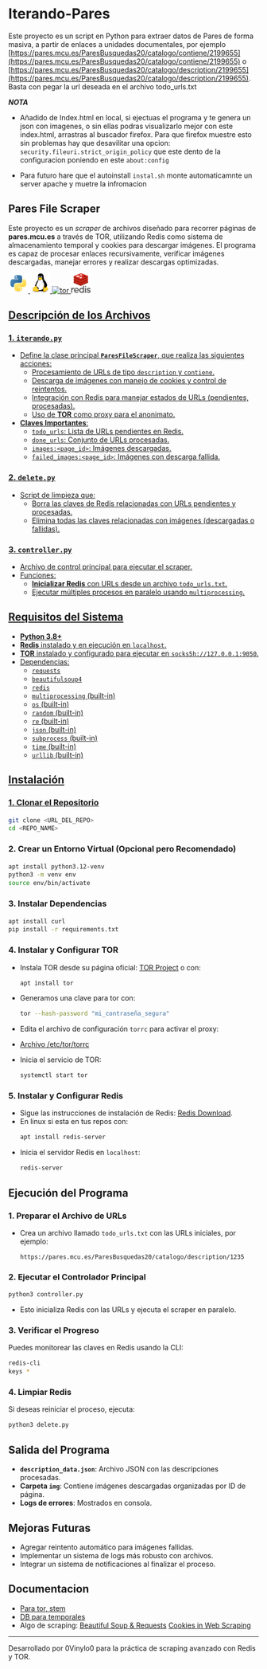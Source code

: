 # Iterando-Pares
Este proyecto es un script en Python para extraer datos de Pares de forma masiva, a partir de enlaces a unidades documentales, por ejemplo [https://pares.mcu.es/ParesBusquedas20/catalogo/contiene/2199655](https://pares.mcu.es/ParesBusquedas20/catalogo/contiene/2199655) o [https://pares.mcu.es/ParesBusquedas20/catalogo/description/2199655](https://pares.mcu.es/ParesBusquedas20/catalogo/description/2199655). Basta con pegar la url deseada en el archivo todo_urls.txt

***NOTA***
- Añadido de Index.html en local, si ejectuas el programa y te genera un json con imagenes, o sin ellas podras visualizarlo mejor con este index.html, arrastras al buscador firefox. Para que firefox muestre esto sin problemas hay que desavilitar una opcion: `security.fileuri.strict_origin_policy` que este dento de la configuracion poniendo en este `about:config`
  
- Para futuro hare que el autoinstall `instal.sh` monte automaticamnte un server apache y muetre la infromacion

## Pares File Scraper

Este proyecto es un *scraper* de archivos diseñado para recorrer páginas de **pares.mcu.es** a través de TOR, utilizando Redis como sistema de almacenamiento temporal y cookies para descargar imágenes. El programa es capaz de procesar enlaces recursivamente, verificar imágenes descargadas, manejar errores y realizar descargas optimizadas.

<a href="https://www.python.org" target="_blank" rel="noreferrer"> <img src="https://raw.githubusercontent.com/devicons/devicon/master/icons/python/python-original.svg" alt="python" width="40" height="40"/>
<a href="https://www.linux.org/" target="_blank" rel="noreferrer"> <img src="https://raw.githubusercontent.com/devicons/devicon/master/icons/linux/linux-original.svg" alt="linux" width="40" height="40"/>
<a href="https://www.torproject.org/es/" target="_blank" rel="noreferrer"> <img src="https://raw.githubusercontent.com/TheTorProject/tor-media/25a7a48199a00da805fdc8de2a2f662b170bcead/Tor%20Logo/Purple.svg" alt="tor" width="40" height="40"/> <a href="https://redis.io/es/" target="_blank" rel="noreferrer"> <img src="https://raw.githubusercontent.com/devicons/devicon/ca28c779441053191ff11710fe24a9e6c23690d6/icons/redis/redis-original-wordmark.svg" alt="tor" width="40" height="40"/>

## Descripción de los Archivos

### 1. `iterando.py`
- Define la clase principal **`ParesFileScraper`**, que realiza las siguientes acciones:
    - Procesamiento de URLs de tipo `description` y `contiene`.
    - Descarga de imágenes con manejo de cookies y control de reintentos.
    - Integración con Redis para manejar estados de URLs (pendientes, procesadas).
    - Uso de **TOR** como proxy para el anonimato.
- **Claves Importantes**:
    - `todo_urls`: Lista de URLs pendientes en Redis.
    - `done_urls`: Conjunto de URLs procesadas.
    - `images:<page_id>`: Imágenes descargadas.
    - `failed_images:<page_id>`: Imágenes con descarga fallida.

### 2. `delete.py`
- Script de limpieza que:
    - Borra las claves de Redis relacionadas con URLs pendientes y procesadas.
    - Elimina todas las claves relacionadas con imágenes (descargadas o fallidas).

### 3. `controller.py`
- Archivo de control principal para ejecutar el scraper.
- Funciones:
    - **Inicializar Redis** con URLs desde un archivo `todo_urls.txt`.
    - Ejecutar múltiples procesos en paralelo usando `multiprocessing`.

## Requisitos del Sistema

- **Python 3.8+**
- **Redis** instalado y en ejecución en `localhost`.
- **TOR** instalado y configurado para ejecutar en `socks5h://127.0.0.1:9050`.
- Dependencias:
    - `requests`
    - `beautifulsoup4`
    - `redis`
    - `multiprocessing` (built-in)
    - `os` (built-in)
    - `random` (built-in)
    - `re` (built-in)
    - `json` (built-in)
    - `subprocess` (built-in)
    - `time` (built-in)
    - `urllib` (built-in)

## Instalación

### 1. Clonar el Repositorio
```bash
git clone <URL_DEL_REPO>
cd <REPO_NAME>
```

### 2. Crear un Entorno Virtual (Opcional pero Recomendado)
```bash
apt install python3.12-venv
python3 -m venv env
source env/bin/activate
```

### 3. Instalar Dependencias
```bash
apt install curl
pip install -r requirements.txt
```

### 4. Instalar y Configurar TOR
- Instala TOR desde su página oficial: [TOR Project](https://www.torproject.org/) o con:
  ```bash
  apt install tor
  ```
- Generamos una clave para tor con:
  ```bash
  tor --hash-password "mi_contraseña_segura"
  ```
- Edita el archivo de configuración `torrc` para activar el proxy:
 
- [Archivo /etc/tor/torrc](torrc)

- Inicia el servicio de TOR:
  ```bash
  systemctl start tor
  ```

### 5. Instalar y Configurar Redis
- Sigue las instrucciones de instalación de Redis: [Redis Download](https://redis.io/download).
- En linux si esta en tus repos con:
  ```bash
  apt install redis-server
  ```
- Inicia el servidor Redis en `localhost`:
  ```bash
  redis-server
  ```

## Ejecución del Programa

### 1. Preparar el Archivo de URLs
- Crea un archivo llamado `todo_urls.txt` con las URLs iniciales, por ejemplo:
  ```
  https://pares.mcu.es/ParesBusquedas20/catalogo/description/1235
  ```

### 2. Ejecutar el Controlador Principal
```bash
python3 controller.py
```
- Esto inicializa Redis con las URLs y ejecuta el scraper en paralelo.

### 3. Verificar el Progreso
Puedes monitorear las claves en Redis usando la CLI:
```bash
redis-cli
keys *
```

### 4. Limpiar Redis
Si deseas reiniciar el proceso, ejecuta:
```bash
python3 delete.py
```

## Salida del Programa

- **`description_data.json`**: Archivo JSON con las descripciones procesadas.
- **Carpeta `img`**: Contiene imágenes descargadas organizadas por ID de página.
- **Logs de errores**: Mostrados en consola.

## Mejoras Futuras
- Agregar reintento automático para imágenes fallidas.
- Implementar un sistema de logs más robusto con archivos.
- Integrar un sistema de notificaciones al finalizar el proceso.

## Documentacion
- [Para tor, stem](https://stem.torproject.org/)
- [DB para temporales](https://redis.io/docs/latest/)
- Algo de scraping:
      [Beautiful Soup & Requests](https://blog.apify.com/web-scraping-with-beautiful-soup/)
      [Cookies in Web Scraping](https://scrapfly.io/blog/how-to-handle-cookies-in-web-scraping/)

---

Desarrollado por 0Vinylo0 para la práctica de scraping avanzado con Redis y TOR.
